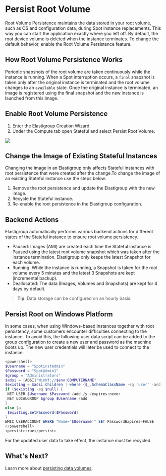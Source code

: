 <meta name="robots" content="noindex">

# Persist Root Volume

Root Volume Persistence maintains the data stored in your root volume, such as OS and configuration data, during Spot instance replacements. This way you can start the application exactly where you left off. By default, the root device volume is deleted when the instance terminates. To change the default behavior, enable the Root Volume Persistence feature.

## How Root Volume Persistence Works

Periodic snapshots of the root volume are taken continuously while the instance is running. When a Spot interruption occurs, a `final` snapshot is taken only after the original instance is terminated and the root volume changes to an `available` state. Once the original instance is terminated, an image is registered using the final snapshot and the new instance is launched from this image.

## Enable Root Volume Persistence

1. Enter the Elastigroup Creation Wizard.
2. Under the Compute tab open Stateful and select Persist Root Volume.

<img src="/elastigroup/_media/stateful-persist-rootvolume-01.png" />

## Change the Image of Existing Stateful Instances

Changing the image in an Elastigroup only affects Stateful instances with root persistence that were created after the change.To change the image of an existing Stateful instance use the steps below.

1. Remove the root persistence and update the Elastigroup with the new image.
2. Recycle the Stateful instance.
3. Re-enable the root persistence in the Elastigroup configuration.

## Backend Actions

Elastigroup automatically performs various backend actions for different states of the Stateful instance to ensure root volume persistency.

- Paused: Images (AMI) are created each time the Stateful instance is Paused using the latest root volume snapshot which was taken after the instance termination. Elastigroup only keeps the latest Snapshot for each volume.
- Running: While the instance is running, a Snapshot is taken for the root volume every 5 minutes and the latest 3 Snapshots are kept (incremental backup).
- Deallocated: The data (Images, Volumes and Snapshots) are kept for 4 days by default.

> **Tip**: Data storage can be configured on an hourly basis.

## Persist Root on Windows Platform

In some cases, when using Windows-based instances together with root persistency, some customers encounter difficulties connecting to the instance. To avoid this, the following user data script can be added to the group configuration to create a new user and password as the machine boots up. The new user credentials will later be used to connect to the instance.

```powershell
<powershell>
$Username = "SpotinstAdmin"
$Password = "Spot@dmin1"
$group = "Administrators"
$adsi = [ADSI]"WinNT://$env:COMPUTERNAME"
$existing = $adsi.Children | where {$_.SchemaClassName -eq 'user' -and $_.Name -eq $Username }
if ($existing -eq $null) {
 NET USER $Username $Password /add /y /expires:never
 NET LOCALGROUP $group $Username /add
}
else {a
 $existing.SetPassword($Password)
}
WMIC USERACCOUNT WHERE "Name='$Username'" SET PasswordExpires=FALSE
</powershell>
<persist>true</persist>
```

For the updated user data to take effect, the instance must be recycled.

## What's Next?

Learn more about [persisting data volumes](elastigroup/features/stateful-instance/persist-data-volumes).
